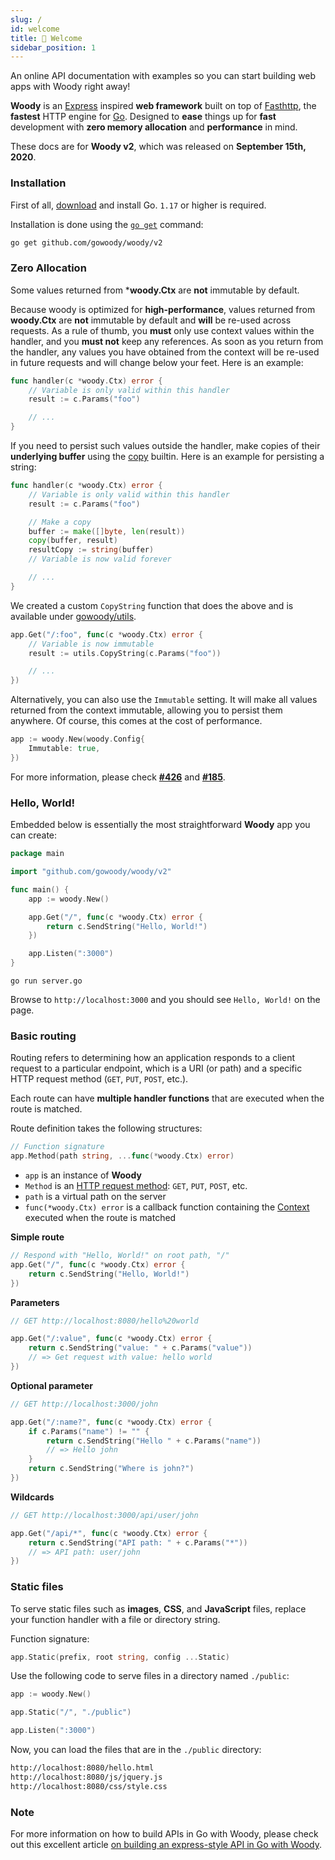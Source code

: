 ```yaml
---
slug: /
id: welcome
title: 👋 Welcome
sidebar_position: 1
---
```


An online API documentation with examples so you can start building web apps with Woody right away!

**Woody** is an [Express](https://github.com/expressjs/express) inspired **web framework** built on top of [Fasthttp](https://github.com/valyala/fasthttp), the **fastest** HTTP engine for [Go](https://go.dev/doc/). Designed to **ease** things up for **fast** development with **zero memory allocation** and **performance** in mind.

These docs are for **Woody v2**, which was released on **September 15th, 2020**.

### Installation

First of all, [download](https://go.dev/dl/) and install Go. `1.17` or higher is required.

Installation is done using the [`go get`](https://pkg.go.dev/cmd/go/#hdr-Add_dependencies_to_current_module_and_install_them) command:

```bash
go get github.com/gowoody/woody/v2
```

### Zero Allocation
Some values returned from \***woody.Ctx** are **not** immutable by default.

Because woody is optimized for **high-performance**, values returned from **woody.Ctx** are **not** immutable by default and **will** be re-used across requests. As a rule of thumb, you **must** only use context values within the handler, and you **must not** keep any references. As soon as you return from the handler, any values you have obtained from the context will be re-used in future requests and will change below your feet. Here is an example:

```go
func handler(c *woody.Ctx) error {
    // Variable is only valid within this handler
    result := c.Params("foo") 

    // ...
}
```

If you need to persist such values outside the handler, make copies of their **underlying buffer** using the [copy](https://pkg.go.dev/builtin/#copy) builtin. Here is an example for persisting a string:

```go
func handler(c *woody.Ctx) error {
    // Variable is only valid within this handler
    result := c.Params("foo")

    // Make a copy
    buffer := make([]byte, len(result))
    copy(buffer, result)
    resultCopy := string(buffer) 
    // Variable is now valid forever

    // ...
}
```

We created a custom `CopyString` function that does the above and is available under [gowoody/utils](https://github.com/gowoody/woody/tree/master/utils).

```go
app.Get("/:foo", func(c *woody.Ctx) error {
	// Variable is now immutable
	result := utils.CopyString(c.Params("foo")) 

	// ...
})
```

Alternatively, you can also use the `Immutable` setting. It will make all values returned from the context immutable, allowing you to persist them anywhere. Of course, this comes at the cost of performance.

```go
app := woody.New(woody.Config{
	Immutable: true,
})
```

For more information, please check [**\#426**](https://github.com/gowoody/woody/issues/426) and [**\#185**](https://github.com/gowoody/woody/issues/185).

### Hello, World!

Embedded below is essentially the most straightforward **Woody** app you can create:

```go
package main

import "github.com/gowoody/woody/v2"

func main() {
	app := woody.New()

	app.Get("/", func(c *woody.Ctx) error {
		return c.SendString("Hello, World!")
	})

	app.Listen(":3000")
}
```

```text
go run server.go
```

Browse to `http://localhost:3000` and you should see `Hello, World!` on the page.

### Basic routing

Routing refers to determining how an application responds to a client request to a particular endpoint, which is a URI (or path) and a specific HTTP request method (`GET`, `PUT`, `POST`, etc.).

Each route can have **multiple handler functions** that are executed when the route is matched.

Route definition takes the following structures:

```go
// Function signature
app.Method(path string, ...func(*woody.Ctx) error)
```

- `app` is an instance of **Woody**
- `Method` is an [HTTP request method](https://docs.gowoody.io/api/app#route-handlers): `GET`, `PUT`, `POST`, etc.
- `path` is a virtual path on the server
- `func(*woody.Ctx) error` is a callback function containing the [Context](https://docs.gowoody.io/api/ctx) executed when the route is matched

**Simple route**

```go
// Respond with "Hello, World!" on root path, "/"
app.Get("/", func(c *woody.Ctx) error {
	return c.SendString("Hello, World!")
})
```

**Parameters**

```go
// GET http://localhost:8080/hello%20world

app.Get("/:value", func(c *woody.Ctx) error {
	return c.SendString("value: " + c.Params("value"))
	// => Get request with value: hello world
})
```

**Optional parameter**

```go
// GET http://localhost:3000/john

app.Get("/:name?", func(c *woody.Ctx) error {
	if c.Params("name") != "" {
		return c.SendString("Hello " + c.Params("name"))
		// => Hello john
	}
	return c.SendString("Where is john?")
})
```

**Wildcards**

```go
// GET http://localhost:3000/api/user/john

app.Get("/api/*", func(c *woody.Ctx) error {
	return c.SendString("API path: " + c.Params("*"))
	// => API path: user/john
})
```

### Static files

To serve static files such as **images**, **CSS**, and **JavaScript** files, replace your function handler with a file or directory string.

Function signature:

```go
app.Static(prefix, root string, config ...Static)
```

Use the following code to serve files in a directory named `./public`:

```go
app := woody.New()

app.Static("/", "./public") 

app.Listen(":3000")
```

Now, you can load the files that are in the `./public` directory:

```bash
http://localhost:8080/hello.html
http://localhost:8080/js/jquery.js
http://localhost:8080/css/style.css
```

### Note

For more information on how to build APIs in Go with Woody, please check out this excellent article
[on building an express-style API in Go with Woody](https://blog.logrocket.com/express-style-api-go-woody/).

